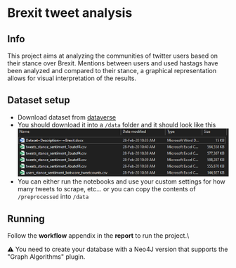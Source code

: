 # Brexit tweet analysis

## Info
This project aims at analyzing the communities of twitter users based on their stance over Brexit. 
Mentions between users and used hastags have been analyzed and compared to their stance, a graphical representation allows for visual interpretation of the results.

## Dataset setup
- Download dataset from [dataverse](https://dataverse.harvard.edu/dataset.xhtml?persistentId=doi:10.7910/DVN/KP4XRP)
- You should download it into a `/data` folder and it should look like this
![folder structure](https://raw.githubusercontent.com/loris2222/brexit-tweet-analysis/master/pics/datafolder.png)
- You can either run the notebooks and use your custom settings for how many tweets to scrape, etc... or you can copy the contents of `/preprocessed` into `/data`

## Running
Follow the **workflow** appendix in the **report** to run the project.\

⚠️ You need to create your database with a Neo4J version that supports the "Graph Algorithms" plugin.
